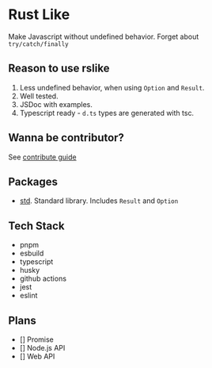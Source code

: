# Rust Like

Make Javascript without undefined behavior. Forget about `try/catch/finally`

## Reason to use rslike

1. Less undefined behavior, when using `Option` and `Result`.
2. Well tested.
3. JSDoc with examples.
4. Typescript ready - `d.ts` types are generated with tsc.

## Wanna be contributor?

See [contribute guide](./CONTRIBUTING.md)

## Packages

- [std](./packages/std/README.md). Standard library. Includes `Result` and `Option`

## Tech Stack

- pnpm
- esbuild
- typescript
- husky
- github actions
- jest
- eslint

## Plans

- [] Promise
- [] Node.js API
- [] Web API
